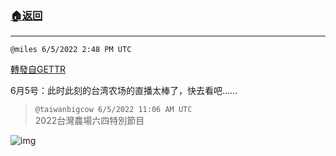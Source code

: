 ###  [:house:返回](README.md)
---


`@miles 6/5/2022 2:48 PM UTC`

[轉發自GETTR](https://gettr.com/post/p1cslvhce18)

 6月5号：此时此刻的台湾农场的直播太棒了，快去看吧……

> `@taiwanbigcow 6/5/2022 11:06 AM UTC`<br/>2022台灣農場六四特別節目

![img](https://media.gettr.com/group18/origin/2022/06/05/10/ee19eccf-665f-d526-4bb2-4b7f270eb999/6383d6c383a688bc0ce747d8282e44b3.jpeg)
